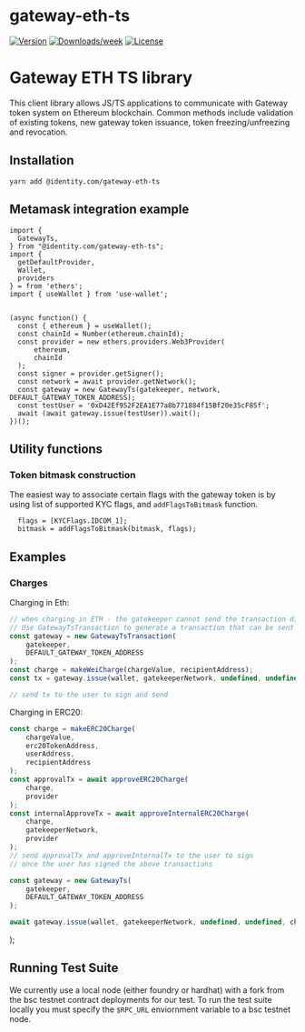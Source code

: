 # gateway-eth-ts

[![Version](https://img.shields.io/npm/v/gateway-eth-ts.svg)](https://www.npmjs.com/package/@identity.com/gateway-eth-ts)
[![Downloads/week](https://img.shields.io/npm/dw/gateway-eth-ts.svg)](https://www.npmjs.com/package/@identity.com/gateway-eth-ts)
[![License](https://img.shields.io/npm/l/gateway-eth-ts.svg)](https://github.com/identity-com/on-chain-identity-gateway/blob/main/ethereum/gateway-eth-ts/package.json)

# Gateway ETH TS library

This client library allows JS/TS applications to communicate with Gateway token system on Ethereum blockchain.
Common methods include validation of existing tokens, new gateway token issuance, token freezing/unfreezing and revocation.

## Installation

`yarn add @identity.com/gateway-eth-ts`

## Metamask integration example

```
import {
  GatewayTs,
} from "@identity.com/gateway-eth-ts";
import {
  getDefaultProvider,
  Wallet,
  providers
} = from 'ethers';
import { useWallet } from 'use-wallet';


(async function() {
  const { ethereum } = useWallet();
  const chainId = Number(ethereum.chainId);
  const provider = new ethers.providers.Web3Provider(
      ethereum,
      chainId
  );
  const signer = provider.getSigner();
  const network = await provider.getNetwork();
  const gateway = new GatewayTs(gatekeeper, network, DEFAULT_GATEWAY_TOKEN_ADDRESS);
  const testUser = '0xD42Ef952F2EA1E77a8b771884f15Bf20e35cF85f';
  await (await gateway.issue(testUser)).wait();
})();
```

## Utility functions


### Token bitmask construction

The easiest way to associate certain flags with the gateway token is by using list of supported KYC flags, and `addFlagsToBitmask` function.

```
  flags = [KYCFlags.IDCOM_1];
  bitmask = addFlagsToBitmask(bitmask, flags);
```

## Examples

### Charges

Charging in Eth:

```js
// when charging in ETH - the gatekeeper cannot send the transaction directly
// Use GatewayTsTransaction to generate a transaction that can be sent to the client
const gateway = new GatewayTsTransaction(
    gatekeeper,
    DEFAULT_GATEWAY_TOKEN_ADDRESS
);
const charge = makeWeiCharge(chargeValue, recipientAddress);
const tx = gateway.issue(wallet, gatekeeperNetwork, undefined, undefined, charge)

// send tx to the user to sign and send
```

Charging in ERC20:

```js
const charge = makeERC20Charge(
    chargeValue,
    erc20TokenAddress,
    userAddress,
    recipientAddress
);
const approvalTx = await approveERC20Charge(
    charge,
    provider
);
const internalApproveTx = await approveInternalERC20Charge(
    charge,
    gatekeeperNetwork,
    provider
);
// send approvalTx and approveInternalTx to the user to sign
// once the user has signed the above transactions

const gateway = new GatewayTs(
    gatekeeper,
    DEFAULT_GATEWAY_TOKEN_ADDRESS
);

await gateway.issue(wallet, gatekeeperNetwork, undefined, undefined, charge)
```

);

## Running Test Suite

We currently use a local node (either foundry or hardhat) with a fork from the bsc testnet contract deployments for our test. To run the test suite locally you must specify the `$RPC_URL` enviornment variable to a bsc testnet node.
